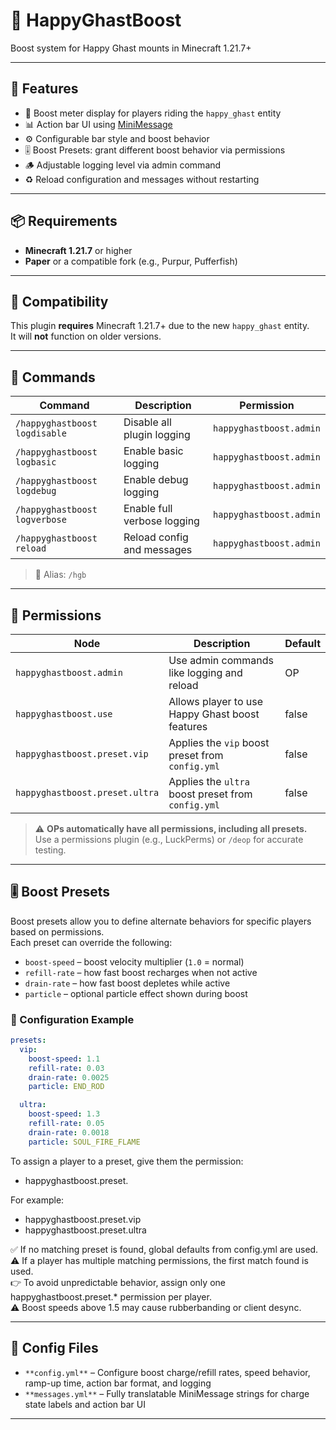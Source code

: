 # 🎈 HappyGhastBoost

Boost system for Happy Ghast mounts in Minecraft 1.21.7+

---

## 🔧 Features
- 🚀 Boost meter display for players riding the `happy_ghast` entity
- 📊 Action bar UI using [MiniMessage](https://docs.advntr.dev/minimessage/)
- ⚙️ Configurable bar style and boost behavior
- 🎚️ Boost Presets: grant different boost behavior via permissions
- 🪵 Adjustable logging level via admin command
- ♻️ Reload configuration and messages without restarting

---

## 📦 Requirements
- **Minecraft 1.21.7** or higher
- **Paper** or a compatible fork (e.g., Purpur, Pufferfish)

---

## 🚫 Compatibility

This plugin **requires** Minecraft 1.21.7+ due to the new `happy_ghast` entity.  
It will **not** function on older versions.

---

## 🧩 Commands

| Command                          | Description                      | Permission               |
|----------------------------------|----------------------------------|--------------------------|
| `/happyghastboost logdisable`   | Disable all plugin logging       | `happyghastboost.admin`  |
| `/happyghastboost logbasic`     | Enable basic logging             | `happyghastboost.admin`  |
| `/happyghastboost logdebug`     | Enable debug logging             | `happyghastboost.admin`  |
| `/happyghastboost logverbose`   | Enable full verbose logging      | `happyghastboost.admin`  |
| `/happyghastboost reload`       | Reload config and messages       | `happyghastboost.admin`  |

> 🔄 Alias: `/hgb`

---

## 🔐 Permissions

| Node                                  | Description                                                  | Default |
|---------------------------------------|--------------------------------------------------------------|---------|
| `happyghastboost.admin`              | Use admin commands like logging and reload                   | OP      |
| `happyghastboost.use`                | Allows player to use Happy Ghast boost features              | false   |
| `happyghastboost.preset.vip`         | Applies the `vip` boost preset from `config.yml`             | false   |
| `happyghastboost.preset.ultra`       | Applies the `ultra` boost preset from `config.yml`           | false   |

> ⚠️ **OPs automatically have all permissions, including all presets.**  
> Use a permissions plugin (e.g., LuckPerms) or `/deop` for accurate testing.

---

## 🎚️ Boost Presets

Boost presets allow you to define alternate behaviors for specific players based on permissions.<br>
Each preset can override the following:

- `boost-speed` – boost velocity multiplier (`1.0` = normal)
- `refill-rate` – how fast boost recharges when not active
- `drain-rate` – how fast boost depletes while active
- `particle` – optional particle effect shown during boost

### 🔧 Configuration Example

```yaml
presets:
  vip:
    boost-speed: 1.1
    refill-rate: 0.03
    drain-rate: 0.0025
    particle: END_ROD

  ultra:
    boost-speed: 1.3
    refill-rate: 0.05
    drain-rate: 0.0018
    particle: SOUL_FIRE_FLAME
```

To assign a player to a preset, give them the permission:
- happyghastboost.preset.<preset-name>

For example:

- happyghastboost.preset.vip
- happyghastboost.preset.ultra

✅ If no matching preset is found, global defaults from config.yml are used.<br>
⚠️ If a player has multiple matching permissions, the first match found is used.<br>
👉 To avoid unpredictable behavior, assign only one happyghastboost.preset.* permission per player.<br>
⚠️ Boost speeds above 1.5 may cause rubberbanding or client desync.

---

## 📁 Config Files

- `**config.yml**` – Configure boost charge/refill rates, speed behavior, ramp-up time, action bar format, and logging
- `**messages.yml**` – Fully translatable MiniMessage strings for charge state labels and action bar UI

---